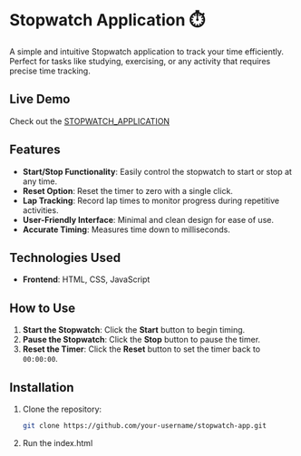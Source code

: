 # Stopwatch Application ⏱️

A simple and intuitive Stopwatch application to track your time efficiently. Perfect for tasks like studying, exercising, or any activity that requires precise time tracking.

## Live Demo
Check out the [STOPWATCH_APPLICATION](https://amulyaskumar.github.io/PRODIGY_WD_01/) 


## Features

- **Start/Stop Functionality**: Easily control the stopwatch to start or stop at any time.
- **Reset Option**: Reset the timer to zero with a single click.
- **Lap Tracking**: Record lap times to monitor progress during repetitive activities. 
- **User-Friendly Interface**: Minimal and clean design for ease of use.
- **Accurate Timing**: Measures time down to milliseconds.

## Technologies Used

- **Frontend**: HTML, CSS, JavaScript

## How to Use

1. **Start the Stopwatch**: Click the **Start** button to begin timing.
2. **Pause the Stopwatch**: Click the **Stop** button to pause the timer.
3. **Reset the Timer**: Click the **Reset** button to set the timer back to `00:00:00`.

## Installation

1. Clone the repository:
   ```bash
   git clone https://github.com/your-username/stopwatch-app.git
2. Run the index.html 
